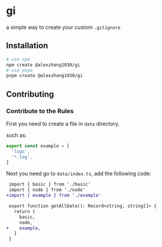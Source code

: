 # gi

a simple way to create your custom `.gitignore`

## Installation

```bash
# use npm
npm create @alexzhang1030/gi
# use pnpm
pnpm create @alexzhang1030/gi
```

## Contributing

### Contribute to the Rules

First you need to create a file in `data` directory.

such as:

```ts
export const example = [
  'logs',
  '*.log',
]
```

Next you need go to `data/index.ts`, add the following code:

```diff
 import { basic } from './basic'
 import { node } from './node'
+import { example } from './example'

 export function getAllData(): Record<string, string[]> {
   return {
     basic,
     node,
+    example,
   }
 }
```